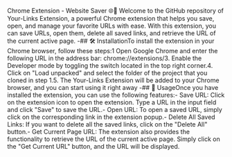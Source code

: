 Chrome Extension - Website Saver 🌐💾
Welcome to the GitHub repository of Your-Links Extension, a powerful Chrome extension that helps you save, open, and manage your favorite URLs with ease. With this extension, you can save URLs, open them, delete all saved links, and retrieve the URL of the current active page.
-## 🛠️ InstallationTo install the extension in your Chrome browser, follow these steps:1 Open Google Chrome and enter the following URL in the address bar: chrome://extensions/3. Enable the Developer mode by toggling the switch located in the top right corner.4. Click on "Load unpacked" and select the folder of the project that you cloned in step 1.5. The Your-Links Extension will be added to your Chrome browser, and you can start using it right away
-## 🚀 UsageOnce you have installed the extension, you can use the following features:- Save URL: Click on the extension icon to open the extension. Type a URL in the input field and click "Save" to save the URL.- Open URL: To open a saved URL, simply click on the corresponding link in the extension popup.- Delete All Saved Links: If you want to delete all the saved links, click on the "Delete All" button.- Get Current Page URL: The extension also provides the functionality to retrieve the URL of the current active page. Simply click on the "Get Current URL" button, and the URL will be displayed.
